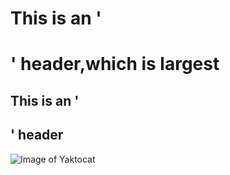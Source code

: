 # This is an '<h1>' header,which is largest

## This is an '<h2>' header 


![Image of Yaktocat](https://octodex.github.com/images/yaktocat.png)
